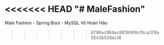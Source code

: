 <<<<<<< HEAD
"# MaleFashion" 
=======
  Male Fashion - Spring Boot - MySQL
  Võ Hoàn Hảo
  
>>>>>>> 0796ac994ec8818fdf6cf8ca378a3543b526ec18
